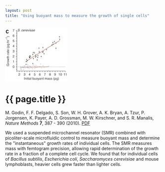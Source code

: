 ```yaml
---
layout: post
title: "Using buoyant mass to measure the growth of single cells"
---
```


![](images/cell_growth.jpg)

{{ page.title }}
================

M. Godin, F. F. Delgado, S. Son, W. H. Grover, A. K. Bryan, A. Tzur, P. Jorgensen, K. Payer, A. D. Grossman, M. W. Kirschner, and S. R. Manalis, *Nature Methods* **7**, 387 - 390 (2010).  [PDF](pdfs/cell_growth.pdf)

We used a suspended microchannel resonator (SMR) combined with picoliter-scale microfluidic control to measure buoyant mass and determine the "instantaneous" growth rates of individual cells. The SMR measures mass with femtogram precision, allowing rapid determination of the growth rate in a fraction of a complete cell cycle. We found that for individual cells of *Bacillus subtilis*, *Escherichia coli*, *Saccharomyces cerevisiae* and mouse lymphoblasts, heavier cells grew faster than lighter cells.
